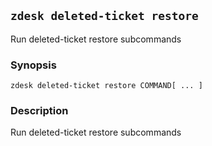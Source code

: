 ## `zdesk deleted-ticket restore`

Run deleted-ticket restore subcommands

### Synopsis

    zdesk deleted-ticket restore COMMAND[ ... ]

### Description

Run deleted-ticket restore subcommands


